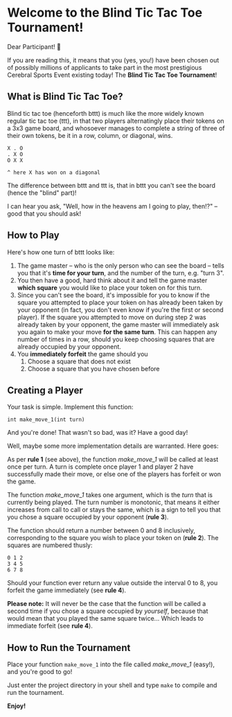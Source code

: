 # Welcome to the Blind Tic Tac Toe Tournament!

Dear Participant! 🎫

If you are reading this, it means that you (yes, you!) have been chosen
out of possibly millions of applicants to take part in the most prestigious
Cerebral Sports Event existing today! The **Blind Tic Tac Toe Tournament**!

## What is Blind Tic Tac Toe?

Blind tic tac toe (henceforth bttt) is much like the more widely known 
regular tic tac toe (ttt), in that two players alternatingly place their tokens
on a 3x3 game board, and whosoever manages to complete a string of three of
their own tokens, be it in a row, column, or diagonal, wins.

    X . O
    . X O
    O X X

    ^ here X has won on a diagonal

The difference between bttt and ttt is, that in bttt you can't see the board
(hence the "blind" part)!

I can hear you ask, "Well, how in the heavens am I going to play, then!?" –
good that you should ask!

## How to Play
Here's how one turn of bttt looks like:

1.  The game master – who is the only person who can see the board – tells you
    that it's **time for your turn**, and the number of the turn, e.g. "turn 3".
2.  You then have a good, hard think about it and tell the game master
    **which square** you would like to place your token on for this turn.
3.  Since you can't see the board, it's impossible for you to know if the square
    you attempted to place your token on has already been taken by your 
    opponent (in fact, you don't even know if you're the first or second
    player). If the square you attempted to move on during step 2 was already
    taken by your opponent, the game master will immediately ask you again to
    make your move **for the same turn**. This can happen any number of times
    in a row, should you keep choosing squares that are already occupied by 
    your opponent.
4.  You **immediately forfeit** the game should you
    1.  Choose a square that does not exist
    2.  Choose a square that you have chosen before

## Creating a Player

Your task is simple. Implement this function:

`int make_move_1(int turn)`

And you're done! That wasn't so bad, was it? Have a good day!

Well, maybe some more implementation details are warranted. Here goes:

As per **rule 1** (see above), the function *make_move_1* will be called at 
least once per turn. A turn is complete once player 1 and player 2 have 
successfully made their move, or else one of the players has forfeit or won 
the game.

The function *make_move_1* takes one argument, which is the *turn* that is 
currently being played. The turn number is monotonic, that means it
either increases from call to call or stays the same, which is a sign to tell
you that you chose a square occupied by your opponent (**rule 3**).

The function should return a number between 0 and 8 inclusively, corresponding
to the square you wish to place your token on (**rule 2**). 
The squares are numbered thusly:

    0 1 2
    3 4 5
    6 7 8

Should your function ever return any value outside the interval 0 to 8, 
you forfeit the game immediately (see **rule 4**).

**Please note:** It will never be the case that the function will be called
a second time if you chose a square occupied by *yourself*, because that would
mean that you played the same square twice... Which leads to immediate forfeit
(see **rule 4**).

## How to Run the Tournament

Place your function `make_move_1` into the file called *make_move_1* (easy!),
and you're good to go!

Just enter the project directory in your shell and type `make` to compile
and run the tournament.

**Enjoy!**
